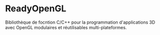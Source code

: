 # ReadyOpenGL

Bibliothèque de focntion C/C++ pour la programmation d'applications 3D avec OpenGL modulaires et réutilisables multi-plateformes.
